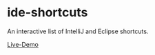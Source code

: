 # ide-shortcuts
An interactive list of IntelliJ and Eclipse shortcuts.

[Live-Demo](http://gaerfield.github.io/ide-shortcuts)
